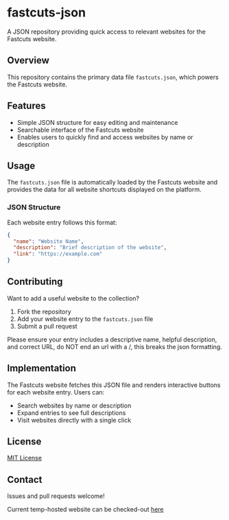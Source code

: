 # fastcuts-json

A JSON repository providing quick access to relevant websites for the Fastcuts website.

## Overview

This repository contains the primary data file `fastcuts.json`, which powers the Fastcuts website.

## Features

- Simple JSON structure for easy editing and maintenance
- Searchable interface of the Fastcuts website
- Enables users to quickly find and access websites by name or description

## Usage

The `fastcuts.json` file is automatically loaded by the Fastcuts website and provides the data for all website shortcuts displayed on the platform.

### JSON Structure

Each website entry follows this format:

```json
{
  "name": "Website Name",
  "description": "Brief description of the website",
  "link": "https://example.com"
}
```

## Contributing

Want to add a useful website to the collection?

1. Fork the repository
2. Add your website entry to the `fastcuts.json` file
3. Submit a pull request

Please ensure your entry includes a descriptive name, helpful description, and correct URL, do NOT end an url with a /, this breaks the json formatting.

## Implementation

The Fastcuts website fetches this JSON file and renders interactive buttons for each website entry. Users can:

- Search websites by name or description
- Expand entries to see full descriptions
- Visit websites directly with a single click

## License

[MIT License](LICENSE)

## Contact

Issues and pull requests welcome! 

Current temp-hosted website can be checked-out [here](http://fate.rf.gd/)
